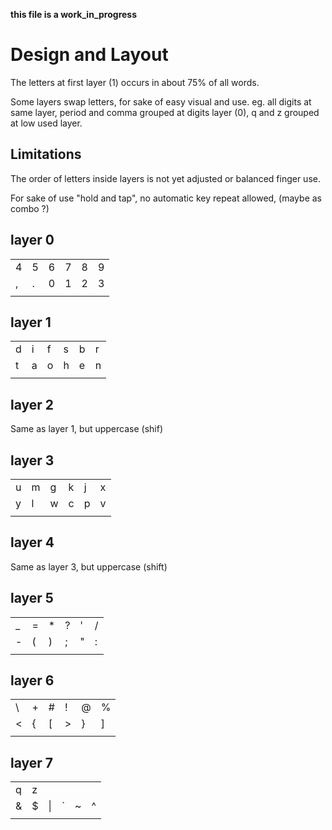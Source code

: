 __this file is a work_in_progress__
					
# Design and Layout

The letters at first layer (1) occurs in about 75% of all words. 

Some layers swap letters, for sake of easy visual and use. 
eg. all digits at same layer, period and comma grouped at digits layer (0), q and z grouped at low used layer. 

## Limitations

The order of letters inside layers is not yet adjusted or balanced finger use.

For sake of use "hold and tap", no automatic key repeat allowed, (maybe as combo ?)

## **layer 0**

| | | | | | |
| --- | --- | --- | --- | --- | --- |
| 4 | 5 | 6 | 7 | 8 | 9 |
| , | . | 0 | 1 | 2 | 3 |
| | | | | | |

## **layer 1**

| | | | | | |
| --- | --- | --- | --- | --- | --- |
| d | i | f | s | b | r |
| t | a | o | h | e | n |
| | | | | | |

## **layer 2**

Same as layer 1, but uppercase (shif)

## **layer 3**

| | | | | | |
| --- | --- | --- | --- | --- | --- |
| u | m | g | k | j | x |
| y | l | w | c | p | v |
| | | | | | |

## **layer 4**

Same as layer 3, but uppercase (shift)

## **layer 5**

| | | | | | |
| --- | --- | --- | --- | --- | --- |
| _ | = | * | ? | ' | / |
| - | ( | ) | ; | " | : |
| | | | | | |

## **layer 6**

| | | | | | |
| --- | --- | --- | --- | --- | --- |
| \ | + | # | ! | @ | % |
| < | { | [ | > | } | ] |
| | | | | | |

## **layer 7**

| | | | | | |
| --- | --- | --- | --- | --- | --- |
| q | z |  |  |  |  |
| & | $ | \| | ` | ~ | ^ |
| | | | | | |


